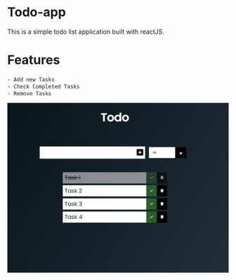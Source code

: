 # Todo-app

This is a simple todo list application built with reactJS.

# Features

    - Add new Tasks
    - Check Completed Tasks
    - Remove Tasks

![Todo List Image](src/components/shared/todo.PNG)
